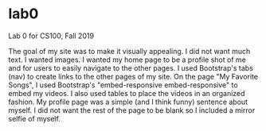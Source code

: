 # lab0
Lab 0 for CS100, Fall 2019

The goal of my site was to make it visually appealing. I did not want much text. I wanted images. I wanted my home page to be a profile shot of me and for users to easily navigate to the other pages. I used Bootstrap's tabs (nav) to create links to the other pages of my site. On the page "My Favorite Songs", I used Bootstrap's "embed-responsive embed-responsive" to embed my videos. I also used tables to place the videos in an organized fashion. My profile page was a simple (and I think funny) sentence about myself. I did not want the rest of the page to be blank so I included a mirror selfie of myself.